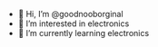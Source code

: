 - 👋 Hi, I’m @goodnooborginal
- 👀 I’m interested in electronics
- 🌱 I’m currently learning electronics



